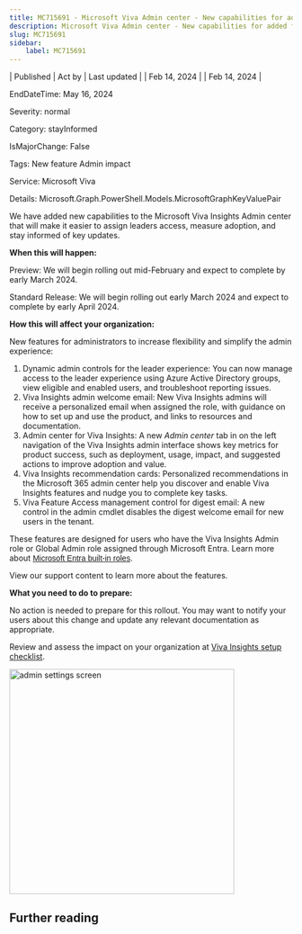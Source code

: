 ```yaml
---
title: MC715691 - Microsoft Viva Admin center - New capabilities for added flexibility and to manage adoption
description: Microsoft Viva Admin center - New capabilities for added flexibility and to manage adoption
slug: MC715691
sidebar:
    label: MC715691
---
```


| Published | Act by | Last updated |
| Feb 14, 2024 |  | Feb 14, 2024 |

EndDateTime: May 16, 2024

Severity: normal

Category: stayInformed

IsMajorChange: False

Tags: New feature Admin impact

Service: Microsoft Viva

Details: Microsoft.Graph.PowerShell.Models.MicrosoftGraphKeyValuePair

<p style="">We have added new capabilities to the Microsoft Viva Insights Admin center that will make it easier to assign leaders access, measure adoption, and stay informed of key updates.</p><p><b>When this will happen:</b></p><p>Preview: We will begin rolling out mid-February and expect to complete by early March 2024.&nbsp;</p><p>Standard Release: We will begin rolling out early March 2024 and expect to complete by early April 2024.&nbsp;</p><p><b>How this will affect your organization:</b><br></p><p>New features for administrators to increase flexibility and simplify the admin experience:</p><ol><li>Dynamic admin controls for the leader experience: You can now manage access to the leader experience using Azure Active Directory groups, view eligible and enabled users, and troubleshoot reporting issues.</li><li>Viva Insights admin welcome email: New Viva Insights admins will receive a personalized email when assigned the role, with guidance on how to set up and use the product, and links to resources and documentation.</li><li>Admin center for Viva Insights: A new <i>Admin center </i>tab in on the left navigation of the Viva Insights admin interface shows key metrics for product success, such as deployment, usage, impact, and suggested actions to improve adoption and value.</li><li>Viva Insights recommendation cards: Personalized recommendations in the Microsoft 365 admin center help you discover and enable Viva Insights features and nudge you to complete key tasks.</li><li>Viva Feature Access management control for digest email: A new control in the admin cmdlet disables the digest welcome email for new users in the tenant.</li></ol><p>These features are designed for users who have the Viva Insights Admin role or Global Admin role assigned through Microsoft Entra. Learn more about <a href="https://learn.microsoft.com/entra/identity/role-based-access-control/permissions-reference" target="_blank" style="font-family: sans-serif; font-weight: 400; background-color: rgb(255, 255, 255);">Microsoft Entra built-in roles</a>.<br></p><p>View our support content to learn more about the features.<br></p><p><b>What you need to do to prepare:</b></p><p>No action is needed to prepare for this rollout. You may want to notify your users about this change and update any relevant documentation as appropriate.</p><p>Review and assess the impact on your organization at <a href="https://learn.microsoft.com/viva/insights/advanced/setup-maint/setup-overview" target="_blank">Viva Insights setup checklist</a>.</p><p><img src="https://img-prod-cms-rt-microsoft-com.akamaized.net/cms/api/am/imageFileData/RW1hqsV?ver=98ee" style="width: 400px;" alt="admin settings screen"><br></p>

## Further reading
